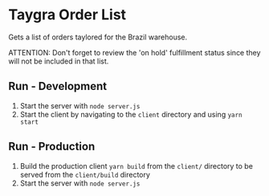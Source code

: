# Taygra Order List

Gets a list of orders taylored for the Brazil warehouse.

ATTENTION: Don't forget to review the 'on hold' fulfillment status since they will not be included in that list.

## Run - Development

1. Start the server with `node server.js`
2. Start the client by navigating to the `client` directory and using `yarn start`

## Run - Production

1. Build the production client `yarn build` from the `client/` directory to be served from the `client/build` directory
2. Start the server with `node server.js`